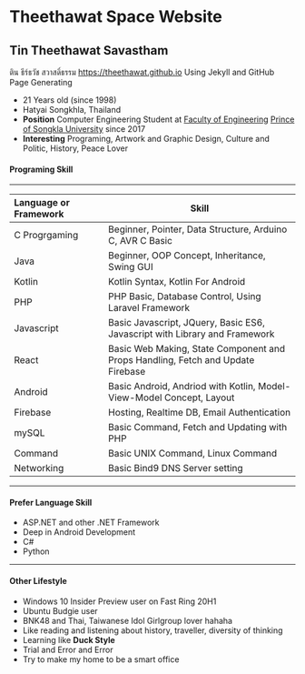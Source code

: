# Theethawat Space Website

## Tin Theethawat Savastham

ติน ธีร์ธวัช สวาสดิ์ธรรม https://theethawat.github.io Using Jekyll and GitHub Page Generating

- 21 Years old (since 1998)
- Hatyai Songkhla, Thailand
- **Position** Computer Engineering Student at [Faculty of Engineering](https://eng.psu.ac.th) [Prince of Songkla University](https://www.psu.ac.th) since 2017
- **Interesting** Programing, Artwork and Graphic Design, Culture and Politic, History, Peace Lover

#### Programing Skill

---

| Language or Framework |     | Skill                                                                           |
| :-------------------- | :-: | ------------------------------------------------------------------------------- |
| C Progrgaming         |     | Beginner, Pointer, Data Structure, Arduino C, AVR C Basic                       |
| Java                  |     | Beginner, OOP Concept, Inheritance, Swing GUI                                   |
| Kotlin                |     | Kotlin Syntax, Kotlin For Android                                               |
| PHP                   |     | PHP Basic, Database Control, Using Laravel Framework                            |
| Javascript            |     | Basic Javascript, JQuery, Basic ES6, Javascript with Library and Framework      |
| React                 |     | Basic Web Making, State Component and Props Handling, Fetch and Update Firebase |
| Android               |     | Basic Android, Andriod with Kotlin, Model-View-Model Concept, Layout            |
| Firebase              |     | Hosting, Realtime DB, Email Authentication                                      |
| mySQL                 |     | Basic Command, Fetch and Updating with PHP                                      |
| Command               |     | Basic UNIX Command, Linux Command                                               |
| Networking            |     | Basic Bind9 DNS Server setting                                                  |

---

#### Prefer Language Skill

- ASP.NET and other .NET Framework
- Deep in Android Development
- C#
- Python

---

#### Other Lifestyle

- Windows 10 Insider Preview user on Fast Ring 20H1
- Ubuntu Budgie user
- BNK48 and Thai, Taiwanese Idol Girlgroup lover hahaha
- Like reading and listening about history, traveller, diversity of thinking
- Learning like **Duck Style**
- Trial and Error and Error
- Try to make my home to be a smart office
